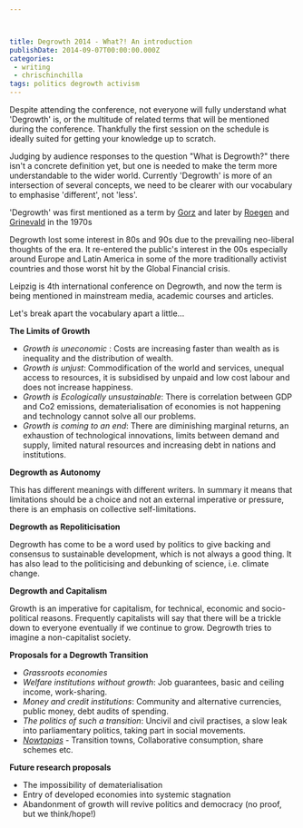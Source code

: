```yaml
---



title: Degrowth 2014 - What?! An introduction
publishDate: 2014-09-07T00:00:00.000Z
categories:
 - writing
 - chrischinchilla
tags: politics degrowth activism
---
```


Despite attending the conference, not everyone will fully understand what 'Degrowth' is, or the multitude of related terms that will be mentioned during the conference. Thankfully the first session on the schedule is ideally suited for getting your knowledge up to scratch.

Judging by audience responses to the question "What is Degrowth?" there isn't a concrete definition yet, but one is needed to make the term more understandable to the wider world. Currently 'Degrowth' is more of an intersection of several concepts, we need to be clearer with our vocabulary to emphasise 'different', not 'less'.

'Degrowth' was first mentioned as a term by [Gorz](https://en.wikipedia.org/wiki/Andr%C3%A9_Gorz) and later by [Roegen](https://en.wikipedia.org/wiki/Nicholas_Georgescu-Roegen) and [Grinevald](https://fr.wikipedia.org/wiki/Jacques_Grinevald) in the 1970s

Degrowth lost some interest in 80s and 90s due to the prevailing neo-liberal thoughts of the era. It re-entered the public's interest in the 00s especially around Europe and Latin America in some of the more traditionally activist countries and those worst hit by the Global Financial crisis.

Leipzig is 4th international conference on Degrowth, and now the term is being mentioned in mainstream media, academic courses and articles.

Let's break apart the vocabulary apart a little...

**The Limits of Growth**

- _Growth is uneconomic_ : Costs are increasing faster than wealth as is inequality and the distribution of wealth.
- _Growth is unjust_: Commodification of the world and services, unequal access to resources, it is subsidised by unpaid and low cost labour and does not increase happiness.
- _Growth is Ecologically unsustainable_: There is correlation between GDP and Co2 emissions, dematerialisation of economies is not happening and technology cannot solve all our problems.
- _Growth is coming to an end_: There are diminishing marginal returns, an exhaustion of technological innovations, limits between demand and supply, limited natural resources and increasing debt in nations and institutions.

**Degrowth as Autonomy**

This has different meanings with different writers. In summary it means that limitations should be a choice and not an external imperative or pressure, there is an emphasis on collective self-limitations.

**Degrowth as Repoliticisation**

Degrowth has come to be a word used by politics to give backing and consensus to sustainable development, which is not always a good thing. It has also lead to the politicising and debunking of science, i.e. climate change.

**Degrowth and Capitalism**

Growth is an imperative for capitalism, for technical, economic and socio-political reasons. Frequently capitalists will say that there will be a trickle down to everyone eventually if we continue to grow. Degrowth tries to imagine a non-capitalist society.

**Proposals for a Degrowth Transition**

- _Grassroots economies_
- _Welfare institutions without growth_: Job guarantees, basic and ceiling income, work-sharing.
- _Money and credit institutions_: Community and alternative currencies, public money, debt audits of spending.
- _The politics of such a transition_: Uncivil and civil practises, a slow leak into parliamentary politics, taking part in social movements.
- _[Nowtopias](https://www.google.com/search?q=nowtopia&ie=utf-8&oe=utf-8&aq=t&gws_rd=ssl)_ - Transition towns, Collaborative consumption, share schemes etc.

**Future research proposals**

- The impossibility of dematerialisation
- Entry of developed economies into systemic stagnation
- Abandonment of growth will revive politics and democracy (no proof, but we think/hope!)
